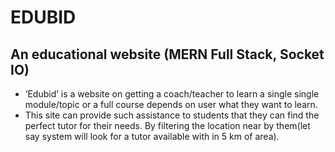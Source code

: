 # EDUBID
## An educational website (MERN Full Stack, Socket IO)
-	‘Edubid’ is a website on getting a coach/teacher to learn a single single module/topic or a full course depends on user what they want to learn.
-	This site can provide such assistance to students that they can find the perfect tutor for their needs. By filtering the location near by  them(let say system will look for a tutor available with in 5 km of area).

